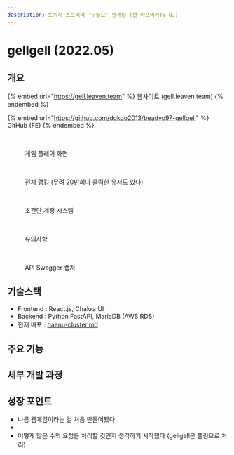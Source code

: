 ```yaml
---
description: 트위치 스트리머 '구슬요' 팬게임 (현 아프리카TV BJ)
---
```


# gellgell (2022.05)

## 개요

{% embed url="https://gell.leaven.team" %}
웹사이트 (gell.leaven.team)
{% endembed %}

{% embed url="https://github.com/dokdo2013/beadyo97-gellgell" %}
GitHub (FE)
{% endembed %}

<figure><img src="../../.gitbook/assets/스크린샷 2023-10-30 18.52.59.png" alt=""><figcaption><p>게임 플레이 화면</p></figcaption></figure>

<figure><img src="../../.gitbook/assets/스크린샷 2023-10-30 18.52.15.png" alt="" width="156"><figcaption><p>전체 랭킹 (무려 20만회나 클릭한 유저도 있다)</p></figcaption></figure>

<figure><img src="../../.gitbook/assets/스크린샷 2023-10-30 18.52.23.png" alt="" width="157"><figcaption><p>초간단 계정 시스템</p></figcaption></figure>

<figure><img src="../../.gitbook/assets/스크린샷 2023-10-30 18.52.30.png" alt="" width="156"><figcaption><p>유의사항</p></figcaption></figure>

<figure><img src="../../.gitbook/assets/스크린샷 2023-10-30 18.55.45.png" alt=""><figcaption><p>API Swagger 캡쳐</p></figcaption></figure>



## 기술스택

* Frontend : React.js, Chakra UI
* Backend : Python FastAPI, MariaDB (AWS RDS)
* 현재 배포 : [haenu-cluster.md](../side-etc/haenu-cluster.md "mention")



## 주요 기능





## 세부 개발 과정





## 성장 포인트

* 나름 웹게임이라는 걸 처음 만들어봤다
*
* 어떻게 많은 수의 요청을 처리할 것인지 생각하기 시작했다 (gellgell은 폴링으로 처리)

